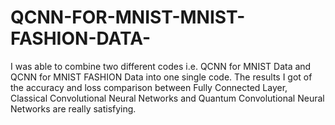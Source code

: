 # QCNN-FOR-MNIST-MNIST-FASHION-DATA-
I was able to combine two different codes i.e. QCNN for MNIST Data and QCNN for MNIST FASHION Data into one single code. The results I got of the accuracy and loss comparison between Fully Connected Layer, Classical Convolutional Neural Networks and Quantum Convolutional Neural Networks are really satisfying.
